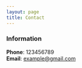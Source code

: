 ```yaml
---
layout: page
title: Contact
---
```



### Information 

**Phone**: 123456789  
**Email**: example@gmail.com  


